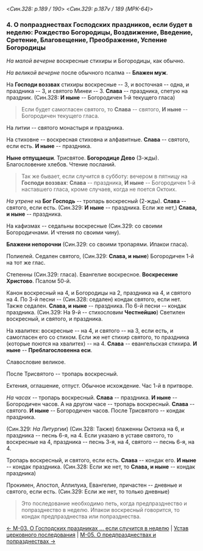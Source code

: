 
<*Син.328: p.189 / 190*>
<*Син.329: p.187v / 189 (МРК-64)*>

### 4. О попразднествах Господских праздников, если будет в неделю: Рождество Богородицы, Воздвижение, Введение, Сретение, Благовещение, Преображение, Успение Богородицы

*На малой вечерне* воскресные стихиры и Богородицы, как обычно. 

*На великой вечерне* после обычного псалма -- **Блажен муж**. 

На **Господи воззвах** стихиры воскресные -- 3, и восточная -- одна, и праздника -- 3, 
и святого Минеи -- 3. 
**Слава** -- праздника, спетую на праздник.
(Син.328: **И ныне** -- Богородичен 1-й текущего гласа) 

> Если будет самогласен святого, то **Слава** -- святого, **И ныне** -- 
> Богородичен текущего гласа.

На литии -- святого монастыря и праздника. 

На стиховне -- воскресная стиховна и алфавитные. 
**Слава** -- святого, если есть. 
**И ныне** -- праздника. 

**Ныне отпущаеши**. Трисвятое. **Богородице Дево** (3-жды). 
Благословение хлебов. Чтение посланий. 

> Так же бывает, если случится в субботу: вечером в пятницу 
> на **Господи воззвах**: **Слава** -- праздника, 
> **И ныне** -- Богородичен 1-й наставшего гласа, кроме случаев, когда 
> не поется Октоих.

*На утрене* на **Бог Господь** -- тропарь воскресный (2-жды). 
**Слава** -- святого, если есть.
(Син.329: **И ныне** -- праздника. Если же нет,)
**Слава, и ныне** -- праздника. 

На кафизмах -- седальны воскресные 
(Син.329: со своими Богородичнами. И чтения по своими чину).

**Блажени непорочни** (Син.329: со своими тропарями. Ипакои гласа). 

Полиелей. Седален святого, (Син.329: **Слава, и ныне**) Богородичен 1-й на тот же глас. 

Степенны (Син.329: гласа). 
Евангелие воскресное. 
**Воскресение Христово**. 
Псалом 50-й. 

Канон воскресный на 4, и Богородицы на 2, праздника на 4, и святого на 4. 
По 3-й песни -- (Син.328: седален) кондак святого, если нет. 
Также седален. **Слава, и ныне** -- праздника. 
По 6-й песни -- кондак праздника.
(Син.329: На 9-й -- стихословим **Честнейшю**)
Светилен воскресный, и святого, и праздника. 

На хвалитех: воскресные -- на 4, и святого -- на 3, если есть, и самогласен его со стихом. 
Если же нет стихир святого, то праздника (которые поются на хвалитех) -- на 4. 
**Слава** -- евангельская стихира. **И ныне** -- **Преблагословенна еси**. 

Славословие великое. 

После Трисвятого -- тропарь воскресный. 

Ектения, оглашение, отпуст. 
Обычное исхождение. Час 1-й в притворе. 

*На часах* -- тропарь воскресный. **Слава** -- праздника.
**И ныне** -- Богородичен часов. 
А на другом часе -- тропарь воскресный. **Слава** -- святого.
**И ныне** -- Богородичен часов.
После Трисвятого -- кондак праздника.

(Син.329: *На Литургии*) (Син.328: Также) блаженны Октоиха на 6, 
и праздника -- песнь 6-я, на 4. 
Если указано в уставе святого, то воскресные на 4,
праздника -- песнь 3-я, на 4, святого -- песнь 6-я, на 4.

Тропарь воскресный, и святого, если есть. 
**Слава** -- кондак его. **И ныне** -- кондак праздника.
(Син.328: Если же нет, то **Слава, и ныне** -- кондак праздника)

Прокимен, Апостол, Аллилуиа, Евангелие, причастен -- дневные и святого, 
если есть.
(Син.329: Если же нет, то только дневные)

> Это последование необходимо петь, когда предпразднество и попразднество 
> в неделю. Ипакои воскресный говорится, то кондак предпразднества 
> или попразднества.

[← М-03. О Господских праздниках ... если случится в неделю](m_328_002.md)
| [Устав церковного последования](README.md)
| [М-05. О предпразднествах и попразднествах →](m_328_005.md)
